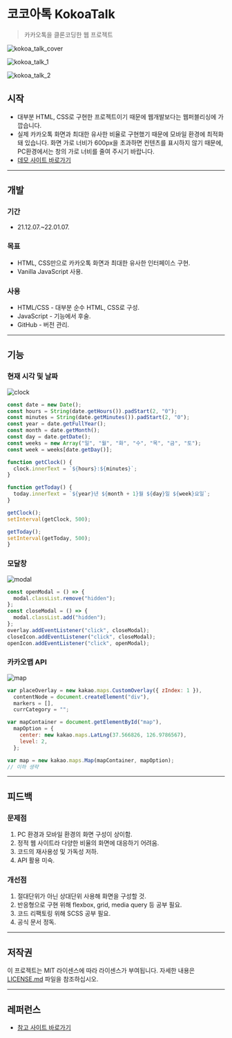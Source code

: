 # 코코아톡 KokoaTalk

> 카카오톡을 클론코딩한 웹 프로젝트

![kokoa_talk_cover](https://user-images.githubusercontent.com/68595933/148503753-b8ce4ad7-90a5-4f7e-89b4-520a91cf2a76.jpg)

![kokoa_talk_1](https://user-images.githubusercontent.com/68595933/189161211-302a85b8-4241-4e3c-8efc-6328e6e09bfe.png)

![kokoa_talk_2](https://user-images.githubusercontent.com/68595933/189161267-b260a98e-36b7-4e17-9e05-6f23af66a30e.png)

## 시작

- 대부분 HTML, CSS로 구현한 프로젝트이기 때문에 웹개발보다는 웹퍼블리싱에 가깝습니다.
- 실제 카카오톡 화면과 최대한 유사한 비율로 구현했기 때문에 모바일 환경에 최적화 돼 있습니다. 화면 가로 너비가 600px을 초과하면 컨텐츠를 표시하지 않기 때문에, PC환경에서는 창의 가로 너비를 줄여 주시기 바랍니다.
- [데모 사이트 바로가기][데모]

---

## 개발

### 기간

- 21.12.07.~22.01.07.

### 목표

- HTML, CSS만으로 카카오톡 화면과 최대한 유사한 인터페이스 구현.
- Vanilla JavaScript 사용.

### 사용

- HTML/CSS - 대부분 순수 HTML, CSS로 구성.
- JavaScript - 기능에서 후술.
- GitHub - 버전 관리.

---

## 기능

### 현재 시각 및 날짜

![clock](https://user-images.githubusercontent.com/68595933/151915109-69130133-01a3-4484-a1df-a18169055b8b.png)

```javascript
const date = new Date();
const hours = String(date.getHours()).padStart(2, "0");
const minutes = String(date.getMinutes()).padStart(2, "0");
const year = date.getFullYear();
const month = date.getMonth();
const day = date.getDate();
const weeks = new Array("일", "월", "화", "수", "목", "금", "토");
const week = weeks[date.getDay()];

function getClock() {
  clock.innerText = `${hours}:${minutes}`;
}

function getToday() {
  today.innerText = `${year}년 ${month + 1}월 ${day}일 ${week}요일`;
}

getClock();
setInterval(getClock, 500);

getToday();
setInterval(getToday, 500);
}
```

### 모달창

![modal](https://user-images.githubusercontent.com/68595933/151915234-63d735fe-9ba5-4928-9e6f-afc9204aff4b.png)

```javascript
const openModal = () => {
  modal.classList.remove("hidden");
};
const closeModal = () => {
  modal.classList.add("hidden");
};
overlay.addEventListener("click", closeModal);
closeIcon.addEventListener("click", closeModal);
openIcon.addEventListener("click", openModal);
```

### 카카오맵 API

![map](https://user-images.githubusercontent.com/68595933/151915385-e3b77b28-76f3-4311-95fb-7ce9d331cf29.png)

```javascript
var placeOverlay = new kakao.maps.CustomOverlay({ zIndex: 1 }),
  contentNode = document.createElement("div"),
  markers = [],
  currCategory = "";

var mapContainer = document.getElementById("map"),
  mapOption = {
    center: new kakao.maps.LatLng(37.566826, 126.9786567),
    level: 2,
  };

var map = new kakao.maps.Map(mapContainer, mapOption);
// 이하 생략
```

---

## 피드백

### 문제점

1. PC 환경과 모바일 환경의 화면 구성이 상이함.
2. 정적 웹 사이트라 다양한 비율의 화면에 대응하기 어려움.
3. 코드의 재사용성 및 가독성 저하.
4. API 활용 미숙.

### 개선점

1. 절대단위가 아닌 상대단위 사용해 화면을 구성할 것.
2. 반응형으로 구현 위해 flexbox, grid, media query 등 공부 필요.
3. 코드 리팩토링 위해 SCSS 공부 필요.
4. 공식 문서 정독.

---

## 저작권

이 프로젝트는 MIT 라이센스에 따라 라이센스가 부여됩니다. 자세한 내용은 [LICENSE.md](LICENSE.md) 파일을 참조하십시오.

---

## 레퍼런스

- [참고 사이트 바로가기][참고]

<!-- 링크 -->

[데모]: https://shinyelee.github.io/kokoa_talk/
[참고]: https://nomadcoders.github.io/kokoa-clone-2020/
